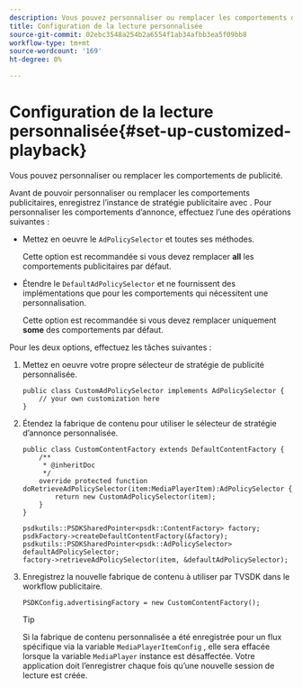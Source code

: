 ```yaml
---
description: Vous pouvez personnaliser ou remplacer les comportements de publicité.
title: Configuration de la lecture personnalisée
source-git-commit: 02ebc3548a254b2a6554f1ab34afbb3ea5f09bb8
workflow-type: tm+mt
source-wordcount: '169'
ht-degree: 0%

---
```


# Configuration de la lecture personnalisée{#set-up-customized-playback}

Vous pouvez personnaliser ou remplacer les comportements de publicité.

Avant de pouvoir personnaliser ou remplacer les comportements publicitaires, enregistrez l’instance de stratégie publicitaire avec .
Pour personnaliser les comportements d’annonce, effectuez l’une des opérations suivantes :

* Mettez en oeuvre le `AdPolicySelector` et toutes ses méthodes.

  Cette option est recommandée si vous devez remplacer **all** les comportements publicitaires par défaut.

* Étendre le `DefaultAdPolicySelector` et ne fournissent des implémentations que pour les comportements qui nécessitent une personnalisation.

  Cette option est recommandée si vous devez remplacer uniquement **some** des comportements par défaut.

Pour les deux options, effectuez les tâches suivantes :

1. Mettez en oeuvre votre propre sélecteur de stratégie de publicité personnalisée.

   ```
   public class CustomAdPolicySelector implements AdPolicySelector { 
       // your own customization here 
   }
   ```

1. Étendez la fabrique de contenu pour utiliser le sélecteur de stratégie d’annonce personnalisée.

   ```
   public class CustomContentFactory extends DefaultContentFactory { 
       /** 
        * @inheritDoc 
        */ 
       override protected function doRetrieveAdPolicySelector(item:MediaPlayerItem):AdPolicySelector { 
           return new CustomAdPolicySelector(item); 
       } 
   }
   ```

   ```
   psdkutils::PSDKSharedPointer<psdk::ContentFactory> factory; 
   psdkFactory->createDefaultContentFactory(&factory); 
   psdkutils::PSDKSharedPointer<psdk::AdPolicySelector> defaultAdPolicySelector; 
   factory->retrieveAdPolicySelector(item, &defaultAdPolicySelector);
   ```

1. Enregistrez la nouvelle fabrique de contenu à utiliser par TVSDK dans le workflow publicitaire.

   ```
   PSDKConfig.advertisingFactory = new CustomContentFactory();
   ```

   >[!TIP]
   >
   >Si la fabrique de contenu personnalisée a été enregistrée pour un flux spécifique via la variable `MediaPlayerItemConfig` , elle sera effacée lorsque la variable `MediaPlayer` instance est désaffectée. Votre application doit l’enregistrer chaque fois qu’une nouvelle session de lecture est créée.
